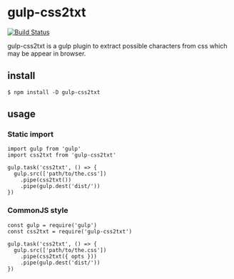 # gulp-css2txt

[![Build Status](https://travis-ci.org/KamataRyo/gulp-css2txt.svg?branch=master)](https://travis-ci.org/KamataRyo/gulp-css2txt)

gulp-css2txt is a gulp plugin to extract possible characters from css which may be appear in browser.

## install

```
$ npm install -D gulp-css2txt
```

## usage

### Static import

```
import gulp from 'gulp'
import css2txt from 'gulp-css2txt'

gulp.task('css2txt', () => {
  gulp.src(['path/to/the.css'])
    .pipe(css2txt())
    .pipe(gulp.dest('dist/'))
})
```

### CommonJS style

```
const gulp = require('gulp')
const css2txt = require('gulp-css2txt')

gulp.task('css2txt', () => {
  gulp.src(['path/to/the.css'])
    .pipe(css2txt({ opts }))
    .pipe(gulp.dest('dist/'))
})
```
